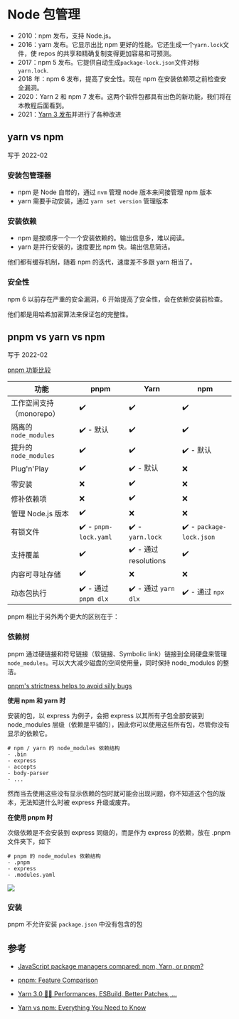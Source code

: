 # Node 包管理

- 2010：npm 发布，支持 Node.js。
- 2016：yarn 发布。它显示出比 npm 更好的性能。它还生成一个`yarn.lock`文件，使 repos 的共享和精确复制变得更加容易和可预测。
- 2017：npm 5 发布。它提供自动生成`package-lock.json`文件对标 `yarn.lock`.
- 2018 年：npm 6 发布，提高了安全性。现在 npm 在安装依赖项之前检查安全漏洞。
- 2020：Yarn 2 和 npm 7 发布。这两个软件包都具有出色的新功能，我们将在本教程后面看到。
- 2021：[Yarn 3 发布](https://github.com/yarnpkg/berry/blob/master/CHANGELOG.md#300)并进行了各种改进

## yarn vs npm

写于 2022-02

### 安装包管理器

- npm 是 Node 自带的，通过 `nvm` 管理 node 版本来间接管理 npm 版本
- yarn 需要手动安装，通过 `yarn set version` 管理版本

### 安装依赖

- npm 是按顺序一个一个安装依赖的。输出信息多，难以阅读。
- yarn 是并行安装的，速度要比 npm 快。输出信息简洁。

他们都有缓存机制，随着 npm 的迭代，速度差不多跟 yarn 相当了。

### 安全性

npm 6 以前存在严重的安全漏洞，6 开始提高了安全性，会在依赖安装前检查。

他们都是用哈希加密算法来保证包的完整性。



## pnpm vs yarn vs npm

写于 2022-02



[pnpm 功能比较](https://pnpm.io/zh/feature-comparison)

| 功能                     | pnpm                 | Yarn                 | npm                     |
| ------------------------ | -------------------- | -------------------- | ----------------------- |
| 工作空间支持（monorepo） | ✔️                    | ✔️                    | ✔️                       |
| 隔离的 `node_modules`    | ✔️ - 默认             | ✔️                    | ✔️                       |
| 提升的 `node_modules`    | ✔️                    | ✔️                    | ✔️ - 默认                |
| Plug'n'Play              | ✔️                    | ✔️ - 默认             | ❌                       |
| 零安装                   | ❌                    | ✔️                    | ❌                       |
| 修补依赖项               | ❌                    | ✔️                    | ❌                       |
| 管理 Node.js 版本        | ✔️                    | ❌                    | ❌                       |
| 有锁文件                 | ✔️ - `pnpm-lock.yaml` | ✔️ - `yarn.lock`      | ✔️ - `package-lock.json` |
| 支持覆盖                 | ✔️                    | ✔️ - 通过 resolutions | ✔️                       |
| 内容可寻址存储           | ✔️                    | ❌                    | ❌                       |
| 动态包执行               | ✔️ - 通过 `pnpm dlx`  | ✔️ - 通过 `yarn dlx`  | ✔️ - 通过 `npx`          |



pnpm 相比于另外两个更大的区别在于：



### 依赖树

pnpm 通过硬链接和符号链接（软链接、Symbolic link）链接到全局硬盘来管理 `node_modules`。可以大大减少磁盘的空间使用量，同时保持 node_modules 的整洁。



[pnpm's strictness helps to avoid silly bugs](https://www.kochan.io/nodejs/pnpms-strictness-helps-to-avoid-silly-bugs.html)

**使用 npm 和 yarn 时**

安装的包，以 express 为例子，会把 express  以其所有子包全部安装到 node_modules 层级（依赖是平铺的），因此你可以使用这些所有包，尽管你没有显示的依赖它。

```
# npm / yarn 的 node_modules 依赖结构
- .bin
- express
- accepts
- body-parser
- ...
```

然而当去使用这些没有显示依赖的包时就可能会出现问题，你不知道这个包的版本，无法知道什么时被 express 升级或废弃。



**在使用 pnpm 时**

次级依赖是不会安装到 express 同级的，而是作为 express 的依赖，放在 .pnpm 文件夹下，如下

```
# pnpm 的 node_modules 依赖结构
- .pnpm
- express
- .modules.yaml
```

![](https://file.wangsijie.top/blog/202202172118271.jpeg)



### 安装

pnpm 不允许安装 `package.json` 中没有包含的包



## 参考

- [JavaScript package managers compared: npm, Yarn, or pnpm?](https://blog.logrocket.com/javascript-package-managers-compared/)
- [pnpm: Feature Comparison](https://pnpm.io/feature-comparison)

- [Yarn 3.0 🚀🤖 Performances, ESBuild, Better Patches, ...](https://dev.to/arcanis/yarn-3-0-performances-esbuild-better-patches-e07)
- [Yarn vs npm: Everything You Need to Know](https://www.sitepoint.com/yarn-vs-npm/)
